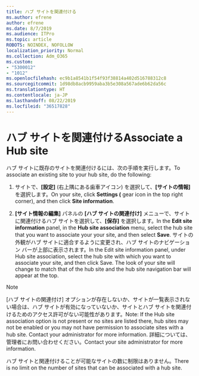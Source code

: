 ```yaml
---
title: ハブ サイトを関連付ける
ms.author: efrene
author: efrene
ms.date: 8/7/2019
ms.audience: ITPro
ms.topic: article
ROBOTS: NOINDEX, NOFOLLOW
localization_priority: Normal
ms.collection: Adm_O365
ms.custom:
- "5300012"
- "1012"
ms.openlocfilehash: ec9b1a8541b1f54f93f38814a402d516788312c8
ms.sourcegitcommit: 1d98db8acb9959aba3b5e308a567ade6b62da56c
ms.translationtype: HT
ms.contentlocale: ja-JP
ms.lasthandoff: 08/22/2019
ms.locfileid: "36517828"
---
```

# <a name="associate-a-hub-site"></a><span data-ttu-id="a7792-102">ハブ サイトを関連付ける</span><span class="sxs-lookup"><span data-stu-id="a7792-102">Associate a Hub site</span></span>

<span data-ttu-id="a7792-103">ハブ サイトに既存のサイトを関連付けるには、次の手順を実行します。</span><span class="sxs-lookup"><span data-stu-id="a7792-103">To associate an existing site to your hub site, do the following:</span></span>
  
1. <span data-ttu-id="a7792-104">サイトで、**[設定]** (右上隅にある歯車アイコン) を選択して、**[サイトの情報]** を選択します。</span><span class="sxs-lookup"><span data-stu-id="a7792-104">On your site, click **Settings (** gear icon in the top right corner), and then click **Site information**.</span></span>

2. <span data-ttu-id="a7792-105">**[サイト情報の編集]** パネルの **[ハブ サイトの関連付け]** メニューで、サイトに関連付けるハブ サイトを選択して、**[保存]** を選択します。</span><span class="sxs-lookup"><span data-stu-id="a7792-105">In the **Edit site information** panel, in the **Hub site association** menu, select the hub site that you want to associate your your site, and then select **Save**.</span></span> <span data-ttu-id="a7792-106">サイトの外観がハブ サイトに適合するように変更され、ハブ サイトのナビゲーション バーが上部に表示されます。</span><span class="sxs-lookup"><span data-stu-id="a7792-106">In the Edit site information panel, under Hub site association, select the hub site with which you want to associate your site, and then click Save. The look of your site will change to match that of the hub site and the hub site navigation bar will appear at the top.</span></span>

 > [!Note]
><span data-ttu-id="a7792-107">[ハブ サイトの関連付け] オプションが存在しないか、サイトが一覧表示されない場合は、ハブ サイトが有効になっていないか、サイトとハブ サイトを関連付けるためのアクセス許可がない可能性があります。</span><span class="sxs-lookup"><span data-stu-id="a7792-107">Note: If the Hub site association option is not present or no sites are listed there, hub sites may not be enabled or you may not have permission to associate sites with a hub site. Contact your administrator for more information.</span></span> <span data-ttu-id="a7792-108">詳細については、管理者にお問い合わせください。</span><span class="sxs-lookup"><span data-stu-id="a7792-108">Contact your site administrator for more information.</span></span>
>
><span data-ttu-id="a7792-109">ハブ サイトと関連付けることが可能なサイトの数に制限はありません。</span><span class="sxs-lookup"><span data-stu-id="a7792-109">There is no limit on the number of sites that can be associated with a hub site.</span></span>
  